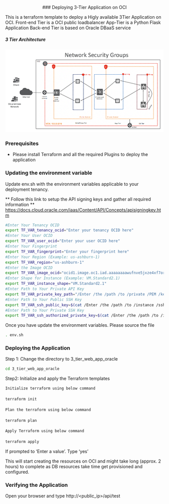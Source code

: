 <p align="center"> ### Deploying 3-Tier Application on OCI</p>

This is a terraform template to deploy a Higly available 3Tier Application on OCI. 
Front-end Tier is a OCI public loadbalancer 
App-Tier is a Python Flask Application 
Back-end Tier is based on Oracle DBaaS service

##### 3 Tier Architecture #######

![Alt text](https://github.com/vinarao/oci-3-tier-app/blob/master/image1.png?raw=true "3 Tier Architecture")



### Prerequisites

* Please install Terraform and all the required Plugins to deploy the application 

### Updating the environment variable 

 Update env.sh with the environment variables applicable to your deployment tenancy.
 
 ** Follow this link to setup the API signing keys and gather all required information 
 ** https://docs.cloud.oracle.com/iaas/Content/API/Concepts/apisigningkey.htm

```bash
#Enter Your Tenancy OCID
export TF_VAR_tenancy_ocid="Enter your tenancy OCID here"
#Enter Your User OCID
export TF_VAR_user_ocid="Enter your user OCID here"
#Enter Your Fingerprint
export TF_VAR_fingerprint="Enter your fingerprint here"
#Enter Your Region (Example: us-ashburn-1)
export TF_VAR_region="us-ashburn-1"
#Enter the Image OCID
export TF_VAR_image_ocid="ocid1.image.oc1.iad.aaaaaaaawufnve5jxze4xf7orejupw5iq3pms6cuadzjc7klojix6vmk42va"
#Enter Shape for Instance (Example: VM.Standard2.1)
export TF_VAR_instance_shape="VM.Standard2.1"
#Enter Path to Your Private API Key
export TF_VAR_private_key_path="/Enter /the /path /to /private /PEM /key"
#Enter Path to Your Public SSH Key
export TF_VAR_ssh_public_key=$(cat /Enter /the /path /to /instance /ssh /public /key)
#Enter Path to Your Private SSH Key
export TF_VAR_ssh_authorized_private_key=$(cat /Enter /the /path /to /instance /ssh /private /key)
```
Once you have update the environment variables. Please source the file 

```bash
. env.sh
``` 

### Deploying the Application 

Step 1: Change the directory to 3_tier_web_app_oracle

```bash
cd 3_tier_web_app_oracle
```
Step2: Initialize and apply the Terraform templates

```bash
Initialize terraform using below command

terraform init

Plan the terraform using below command

terraform plan

Apply Terraform using below command

terraform apply
```

If prompted to ‘Enter a value’. Type ‘yes’

This will start creating the resources on OCI and might take long (approx. 2 hours) to complete as DB resources take time get provisioned and configured. 

### Verifying the Application 

Open your browser and type 
http://<public_ip>/api/test

